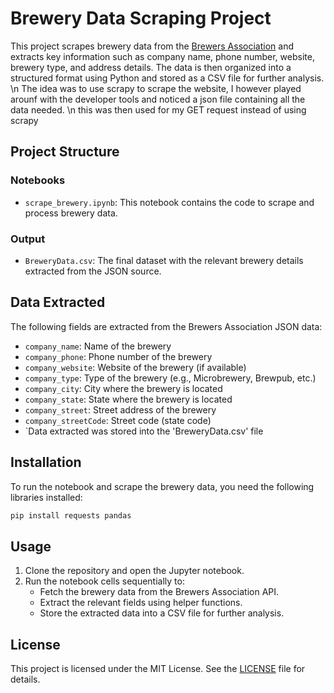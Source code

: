 # Brewery Data Scraping Project

This project scrapes brewery data from the [Brewers Association](https://www.brewersassociation.org) and extracts key information such as company name, phone number, website, brewery type, and address details. The data is then organized into a structured format using Python and stored as a CSV file for further analysis. \n The idea was to use scrapy to scrape the website, I however played arounf with the developer tools and noticed a json file containing all the data needed. \n this was then used for my GET request instead of using scrapy

## Project Structure

### Notebooks
- `scrape_brewery.ipynb`: This notebook contains the code to scrape and process brewery data.

### Output
- `BreweryData.csv`: The final dataset with the relevant brewery details extracted from the JSON source.

## Data Extracted

The following fields are extracted from the Brewers Association JSON data:

- `company_name`: Name of the brewery
- `company_phone`: Phone number of the brewery
- `company_website`: Website of the brewery (if available)
- `company_type`: Type of the brewery (e.g., Microbrewery, Brewpub, etc.)
- `company_city`: City where the brewery is located
- `company_state`: State where the brewery is located
- `company_street`: Street address of the brewery
- `company_streetCode`: Street code (state code)
- `Data extracted was stored into the 'BreweryData.csv' file

## Installation

To run the notebook and scrape the brewery data, you need the following libraries installed:

```bash
pip install requests pandas
```

## Usage

1. Clone the repository and open the Jupyter notebook.
2. Run the notebook cells sequentially to:
   - Fetch the brewery data from the Brewers Association API.
   - Extract the relevant fields using helper functions.
   - Store the extracted data into a CSV file for further analysis.

## License

This project is licensed under the MIT License. See the [LICENSE](LICENSE) file for details.
